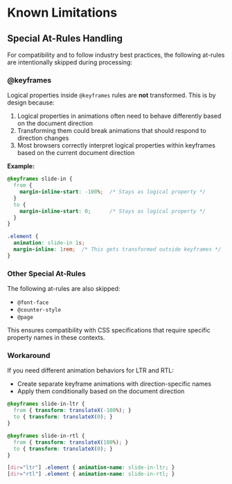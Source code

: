 # Known Limitations

## Special At-Rules Handling

For compatibility and to follow industry best practices, the following at-rules are intentionally skipped during processing:

### @keyframes

Logical properties inside `@keyframes` rules are **not** transformed. This is by design because:

1. Logical properties in animations often need to behave differently based on the document direction
2. Transforming them could break animations that should respond to direction changes
3. Most browsers correctly interpret logical properties within keyframes based on the current document direction

**Example:**
```css
@keyframes slide-in {
  from {
    margin-inline-start: -100%;  /* Stays as logical property */
  }
  to {
    margin-inline-start: 0;      /* Stays as logical property */
  }
}

.element {
  animation: slide-in 1s;
  margin-inline: 1rem;  /* This gets transformed outside keyframes */
}
```

### Other Special At-Rules

The following at-rules are also skipped:
- `@font-face`
- `@counter-style`
- `@page`

This ensures compatibility with CSS specifications that require specific property names in these contexts.

### Workaround

If you need different animation behaviors for LTR and RTL:
- Create separate keyframe animations with direction-specific names
- Apply them conditionally based on the document direction
```css
@keyframes slide-in-ltr {
  from { transform: translateX(-100%); }
  to { transform: translateX(0); }
}

@keyframes slide-in-rtl {
  from { transform: translateX(100%); }
  to { transform: translateX(0); }
}

[dir="ltr"] .element { animation-name: slide-in-ltr; }
[dir="rtl"] .element { animation-name: slide-in-rtl; }
```
